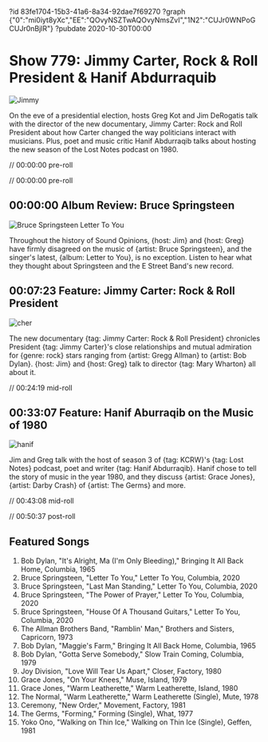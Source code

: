 ?id 83fe1704-15b3-41a6-8a34-92dae7f69270
?graph {"0":"mi0iyt8yXc","EE":"QOvyNSZTwAQOvyNmsZvI","1N2":"CUJr0WNPoGCUJr0nBjlR"}
?pubdate 2020-10-30T00:00
# Show 779: Jimmy Carter, Rock & Roll President & Hanif Abdurraquib
![Jimmy](https://static.soundopinions.org/images/2020/jimmy.jpeg)

On the eve of a presidential election, hosts Greg Kot and Jim DeRogatis talk with the director of the new documentary, Jimmy Carter: Rock and Roll President about how Carter changed the way politicians interact with musicians. Plus, poet and music critic Hanif Abdurraqib talks about hosting the new season of the Lost Notes podcast on 1980.


// 00:00:00 pre-roll

// 00:00:00 pre-roll


## 00:00:00 Album Review: Bruce Springsteen

![Bruce Springsteen Letter To You](https://static.soundopinions.org/assets/779/012.jpg)

Throughout the history of Sound Opinions, {host: Jim} and {host: Greg} have firmly disagreed on the music of {artist: Bruce Springsteen}, and the singer's latest, {album: Letter to You}, is no exception. Listen to hear what they thought about Springsteen and the E Street Band's new record.


## 00:07:23 Feature: Jimmy Carter: Rock & Roll President
![cher](https://static.soundopinions.org/images/2020/jimmycher.jpeg)

The new documentary {tag: Jimmy Carter: Rock & Roll President} chronicles President {tag: Jimmy Carter}'s close relationships and mutual admiration for {genre: rock} stars ranging from {artist: Gregg Allman} to {artist: Bob Dylan}. {host: Jim} and {host: Greg} talk to director {tag: Mary Wharton} all about it.

// 00:24:19 mid-roll


## 00:33:07 Feature: Hanif Aburraqib on the Music of 1980
![hanif](https://static.soundopinions.org/images/2020/hanif.jpeg)

Jim and Greg talk with the host of season 3 of {tag: KCRW}'s {tag: Lost Notes} podcast, poet and writer {tag: Hanif Abdurraqib}. Hanif chose to tell the story of music in the year 1980, and they discuss {artist: Grace Jones}, {artist: Darby Crash} of {artist: The Germs} and more.


// 00:43:08 mid-roll

// 00:50:37 post-roll

## Featured Songs

1. Bob Dylan, "It's Alright, Ma (I'm Only Bleeding)," Bringing It All Back Home, Columbia, 1965
1. Bruce Springsteen, "Letter To You," Letter To You, Columbia, 2020
1. Bruce Springsteen, "Last Man Standing," Letter To You, Columbia, 2020
1. Bruce Springsteen, "The Power of Prayer," Letter To You, Columbia, 2020
1. Bruce Springsteen, "House Of A Thousand Guitars," Letter To You, Columbia, 2020
1. The Allman Brothers Band, "Ramblin' Man," Brothers and Sisters, Capricorn, 1973
1. Bob Dylan, "Maggie's Farm," Bringing It All Back Home, Columbia, 1965
1. Bob Dylan, "Gotta Serve Somebody," Slow Train Coming, Columbia, 1979
1. Joy Division, "Love Will Tear Us Apart," Closer, Factory, 1980
1. Grace Jones, "On Your Knees," Muse, Island, 1979
1. Grace Jones, "Warm Leatherette," Warm Leatherette, Island, 1980
1. The Normal, "Warm Leatherette," Warm Leatherette (Single), Mute, 1978
1. Ceremony, "New Order," Movement, Factory, 1981
1. The Germs, "Forming," Forming (Single), What, 1977
1. Yoko Ono, "Walking on Thin Ice," Walking on Thin Ice (Single), Geffen, 1981